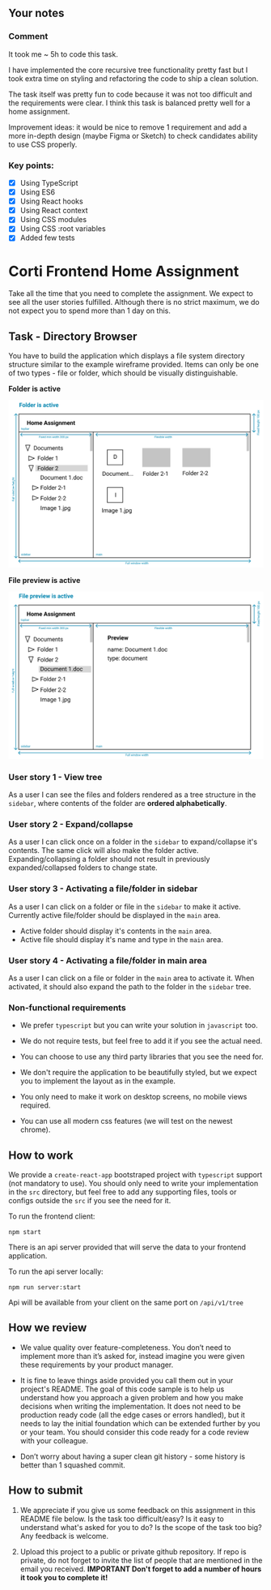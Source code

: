 ## Your notes

### Comment

It took me ~ 5h to code this task.

I have implemented the core recursive tree functionality pretty fast but I took extra time on styling and refactoring the code to ship a clean solution.

The task itself was pretty fun to code because it was not too difficult and the requirements were clear. I think this task is balanced pretty well for a home assignment.

Improvement ideas: it would be nice to remove 1 requirement and add a more in-depth design (maybe Figma or Sketch) to check candidates ability to use CSS properly.

### Key points:

- [x] Using TypeScript
- [x] Using ES6
- [x] Using React hooks
- [x] Using React context
- [x] Using CSS modules
- [x] Using CSS :root variables
- [x] Added few tests

# Corti Frontend Home Assignment

Take all the time that you need to complete the assignment. We expect to see all the user stories fulfilled. Although there is no strict maximum, we do not expect you to spend more than 1 day on this.

## Task - Directory Browser

You have to build the application which displays a file system directory structure similar to the example wireframe provided. Items can only be one of two types - file or folder, which should be visually distinguishable.

**Folder is active**

![2](./example/2.png)

**File preview is active**

![2](./example/1.png)

### User story 1 - View tree

As a user I can see the files and folders rendered as a tree structure in the `sidebar`, where contents of the folder are **ordered alphabetically**.

### User story 2 - Expand/collapse

As a user I can click once on a folder in the `sidebar` to expand/collapse it's contents. The same click will also make the folder active. Expanding/collapsing a folder should not result in previously expanded/collapsed folders to change state.

### User story 3 - Activating a file/folder in sidebar

As a user I can click on a folder or file in the `sidebar` to make it active. Currently active file/folder should be displayed in the `main` area.

- Active folder should display it's contents in the `main` area.
- Active file should display it's name and type in the `main` area.

### User story 4 - Activating a file/folder in main area

As a user I can click on a file or folder in the `main` area to activate it. When activated, it should also expand the path to the folder in the `sidebar` tree.

### Non-functional requirements

- We prefer `typescript` but you can write your solution in `javascript` too.

- We do not require tests, but feel free to add it if you see the actual need.

- You can choose to use any third party libraries that you see the need for.

- We don't require the application to be beautifully styled, but we expect you to implement the layout as in the example.

- You only need to make it work on desktop screens, no mobile views required.

- You can use all modern css features (we will test on the newest chrome).

## How to work

We provide a `create-react-app` bootstraped project with `typescript` support (not mandatory to use). You should only need to write your implementation in the `src` directory, but feel free to add any supporting files, tools or configs outside the `src` if you see the need for it.

To run the frontend client:

```
npm start
```

There is an api server provided that will serve the data to your frontend application.

To run the api server locally:

```
npm run server:start
```

Api will be available from your client on the same port on `/api/v1/tree`

## How we review

- We value quality over feature-completeness. You don’t need to implement more than it’s asked for, instead imagine you were given these requirements by your product manager.

- It is fine to leave things aside provided you call them out in your project's README. The goal of this code sample is to help us understand how you approach a given problem and how you make decisions when writing the implementation. It does not need to be production ready code (all the edge cases or errors handled), but it needs to lay the initial foundation which can be extended further by you or your team. You should consider this code ready for a code review with your colleague.

- Don’t worry about having a super clean git history - some history is better than 1 squashed commit.

## How to submit

1. We appreciate if you give us some feedback on this assignment in this README file below. Is the task too difficult/easy? Is it easy to understand what's asked for you to do? Is the scope of the task too big? Any feedback is welcome.

1. Upload this project to a public or private github repository. If repo is private, do not forget to invite the list of people that are mentioned in the email you received. **IMPORTANT Don't forget to add a number of hours it took you to complete it!**
